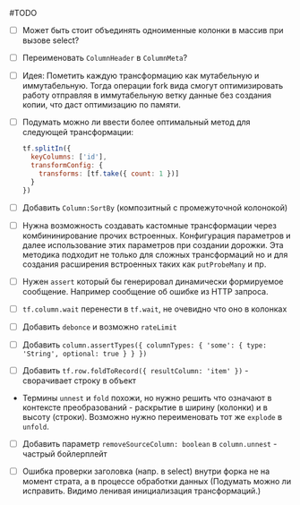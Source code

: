 #TODO

- [ ] Может быть стоит объединять одноименные колонки в массив при вызове select?

- [ ] Переименовать `ColumnHeader` в `ColumnMeta`?

- [ ] Идея: Пометить каждую трансформацию как мутабельную и иммутабельную. Тогда операции fork вида смогут оптимизировать работу отправляя в иммутабельную ветку данные без создания копии, что даст оптимизацию по памяти.

- [ ] Подумать можно ли ввести более оптимальный метод для следующей трансформации:

  ```js
  tf.splitIn({
    keyColumns: ['id'],
    transformConfig: {
      transforms: [tf.take({ count: 1 })]
    }
  })
  ```

- [ ] Добавить `Column:SortBy` (композитный с промежуточной колонокой)

- [ ] Нужна возможность создавать кастомные трансформации через комбининирование
      прочих встроенных. Конфигурация параметров и далее использование этих параметров
      при создании дорожки. Эта методика подходит не только для сложных трансформаций
      но и для создания расширения встроенных таких как `putProbeMany` и пр.

- [ ] Нужен `assert` который бы генерировал динамически формируемое сообщение.
      Например сообщение об ошибке из HTTP запроса.

- [ ] `tf.column.wait` перенести в `tf.wait`, не очевидно что оно в колонках

- [ ] Добавить `debonce` и возможно `rateLimit`

- [ ] Добавить `column.assertTypes({ columnTypes: { 'some': { type: 'String', optional: true } } })`

- [ ] Добавить `tf.row.foldToRecord({ resultColumn: 'item' })` - сворачивает строку в объект

- Термины `unnest` и `fold` похожи, но нужно решить что означают в контексте
  преобразований - раскрытие в ширину (колонки) и в высоту (строки). Возможно нужно
  переименовать тот же `explode` в `unfold`.

- [ ] Добавить параметр `removeSourceColumn: boolean` в `column.unnest` - частрый бойлерплейт

- [ ] Ошибка проверки заголовка (напр. в select) внутри форка не на момент страта, а в процессе
      обработки данных (Подумать можно ли исправить. Видимо ленивая инициализация трансформаций.)
